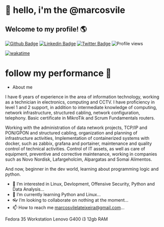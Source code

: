 # 👋 hello, i'm the @marcosvile

## Welcome to my profile! 🌎

[![Github Badge](https://img.shields.io/badge/-Github-000?style=flat-square&logo=Github&logoColor=white&link=https://github.com/fagnerpsantos)](https://github.com/marcosvile)
[![Linkedin Badge](https://img.shields.io/badge/-LinkedIn-blue?style=flat-square&logo=Linkedin&logoColor=white&link=https://www.linkedin.com/in/fagnerpsantos/)](https://www.linkedin.com/in/marcosvile)
[![Twitter Badge](https://img.shields.io/badge/-Twitter-1ca0f1?style=flat-square&labelColor=1ca0f1&logo=twitter&logoColor=white&link=https://twitter.com/fagnerpsantos)](https://twitter.com/marcosvilel_a)
![Profile views](https://gpvc.arturio.dev/marcosvile)

[![wakatime](https://wakatime.com/badge/user/2c68ed23-765c-40e6-88d9-3b49ab1bdf82/project/68d57107-a0a5-4fc6-8f8a-53114d69ffbc.svg)](https://wakatime.com/badge/user/2c68ed23-765c-40e6-88d9-3b49ab1bdf82/project/68d57107-a0a5-4fc6-8f8a-53114d69ffbc)

# follow my performance 💪


- About me

I have 6 years of experience in the area of information technology, working as a technician in electronics, computing and CCTV. I have proficiency in level 1 and 2 support, in addition to intermediate knowledge of computing, network infrastructure, structured cabling, network configuration, telephony. Basic certificate in MikroTik and Scrum Fundamentals routers.

Working with the administration of data network projects, TCP/IP and PON/GPON and structured cabling, organization and planning of infrastructure activities, Implementation of containerized systems with docker, such as zabbix, grafana and portainer, maintenance and quality control of technical activities. Control of IT assets, as well as care of equipment, preventive and corrective maintenance, working in companies such as Novo Nordisk, Lafargeholcim, Alpargatas and Somai Alimentos.

And now, beginner in the dev world, learning about programming logic and python.


- 👀 I’m interested in Linux, Devlopment, Offensive Security, Python and Data Analysis...
- 🌱 I’m currently learning Python and Linux...
- 👓 I’m looking to collaborate on nothing at the moment...
- 📫 How to reach me marcosvilelateixeira@gmail.com...



Fedora 35 Workstation
Lenovo G400 i3 12gb RAM 
